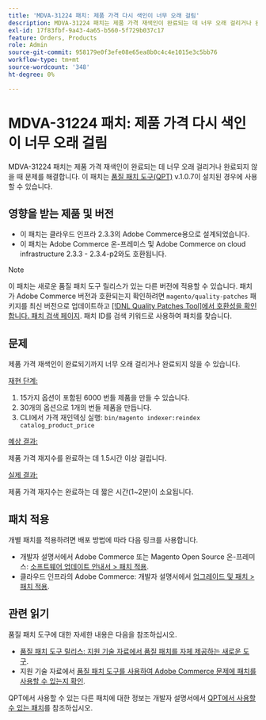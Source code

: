 ```yaml
---
title: 'MDVA-31224 패치: 제품 가격 다시 색인이 너무 오래 걸림'
description: MDVA-31224 패치는 제품 가격 재색인이 완료되는 데 너무 오래 걸리거나 완료되지 않을 때 문제를 해결합니다. 이 패치는 [Quality Patches Tool (QPT)](https://devdocs.magento.com/guides/v2.4/comp-mgr/patching.html#mqp) v.1.0.7이 설치된 경우 사용할 수 있습니다.
exl-id: 17f83fbf-9a43-4a65-b560-5f729b037c17
feature: Orders, Products
role: Admin
source-git-commit: 958179e0f3efe08e65ea8b0c4c4e1015e3c5bb76
workflow-type: tm+mt
source-wordcount: '348'
ht-degree: 0%

---
```


# MDVA-31224 패치: 제품 가격 다시 색인이 너무 오래 걸림

MDVA-31224 패치는 제품 가격 재색인이 완료되는 데 너무 오래 걸리거나 완료되지 않을 때 문제를 해결합니다. 이 패치는 [품질 패치 도구(QPT)](https://devdocs.magento.com/guides/v2.4/comp-mgr/patching.html#mqp) v.1.0.7이 설치된 경우에 사용할 수 있습니다.

## 영향을 받는 제품 및 버전

* 이 패치는 클라우드 인프라 2.3.3의 Adobe Commerce용으로 설계되었습니다.
* 이 패치는 Adobe Commerce 온-프레미스 및 Adobe Commerce on cloud infrastructure 2.3.3 - 2.3.4-p2와도 호환됩니다.

>[!NOTE]
>
>이 패치는 새로운 품질 패치 도구 릴리스가 있는 다른 버전에 적용할 수 있습니다. 패치가 Adobe Commerce 버전과 호환되는지 확인하려면 `magento/quality-patches` 패키지를 최신 버전으로 업데이트하고 [[!DNL Quality Patches Tool]에서 호환성을 확인합니다. 패치 검색 페이지](https://devdocs.magento.com/quality-patches/tool.html#patch-grid). 패치 ID를 검색 키워드로 사용하여 패치를 찾습니다.

## 문제

제품 가격 재색인이 완료되기까지 너무 오래 걸리거나 완료되지 않을 수 있습니다.

<u>재현 단계:</u>

1. 15가지 옵션이 포함된 6000 번들 제품을 만들 수 있습니다.
1. 30개의 옵션으로 1개의 번들 제품을 만듭니다.
1. CLI에서 가격 재인덱싱 실행:     `bin/magento indexer:reindex catalog_product_price`

<u>예상 결과:</u>

제품 가격 재지수를 완료하는 데 1.5시간 이상 걸립니다.

<u>실제 결과:</u>

제품 가격 재지수는 완료하는 데 짧은 시간(1~2분)이 소요됩니다.

## 패치 적용

개별 패치를 적용하려면 배포 방법에 따라 다음 링크를 사용합니다.

* 개발자 설명서에서 Adobe Commerce 또는 Magento Open Source 온-프레미스: [소프트웨어 업데이트 안내서 > 패치 적용](https://devdocs.magento.com/guides/v2.4/comp-mgr/patching/mqp.html).
* 클라우드 인프라의 Adobe Commerce: 개발자 설명서에서 [업그레이드 및 패치 > 패치 적용](https://devdocs.magento.com/cloud/project/project-patch.html).

## 관련 읽기

품질 패치 도구에 대한 자세한 내용은 다음을 참조하십시오.

* [품질 패치 도구 릴리스: 지원 기술 자료에서 품질 패치를 자체 제공하는 새로운 도구](/help/announcements/adobe-commerce-announcements/magento-quality-patches-released-new-tool-to-self-serve-quality-patches.md).
* 지원 기술 자료에서 [품질 패치 도구를 사용하여 Adobe Commerce 문제에 패치를 사용할 수 있는지 확인](/help/support-tools/patches-available-in-qpt-tool/check-patch-for-magento-issue-with-magento-quality-patches.md).

QPT에서 사용할 수 있는 다른 패치에 대한 정보는 개발자 설명서에서 [QPT에서 사용할 수 있는 패치](https://devdocs.magento.com/quality-patches/tool.html#patch-grid)를 참조하십시오.
